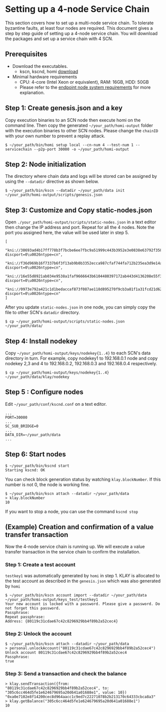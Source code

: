 # Setting up a 4-node Service Chain

This section covers how to set up a multi-node service chain. To tolerate byzantine faults, at least four nodes are required. This document gives a step by step guide of setting up a 4-node service chain. You will download the packages and set up a service chain with 4 SCN.

## Prerequisites

* Download the executables.
  * kscn, kscnd, homi [download](https://docs.klaytn.com/node/download)
* Minimal hardware requirements
  * CPU: 4-core \(Intel Xeon or equivalent\), RAM: 16GB, HDD: 50GB 
  * Please refer to the [endpoint node system requirements](../../endpoint-node/system-requirements.md) for more explanation.

## Step 1: Create genesis.json and a key <a id="step-1-create-genesis-json-and-a-key"></a>

Copy execution binaries to an SCN node then execute homi on the command line. Then copy the generated `~/your_path/homi-output` folder with the execution binaries to other SCN nodes. Please change the `chainID` with your own number to prevent a replay attack.

```text
$ ~/your_path/bin/homi setup local --cn-num 4 --test-num 1 --servicechain --p2p-port 30000 -o ~/your_path/homi-output
```

## Step 2: Node initialization <a id="step-2-node-initialization"></a>

The directory where chain data and logs will be stored can be assigned by using the `--datadir` directive as shown below.

```text
$ ~/your_path/bin/kscn --datadir ~/your_path/data init ~/your_path/homi-output/scripts/genesis.json
```

## Step 3: Customize and Copy static-nodes.json <a id="step-3-customize-and-copy-static-nodes-json"></a>

Open `./your_path/homi-output/scripts/static-nodes.json` in a text editor then change the IP address and port. Repeat for all the 4 nodes. Note the port you assigned here, the value will be used later in step 5.

```text
[
    "kni://38693ad4b17ff778b3f7bcbe6ee7fbc9a51999c443b3952e3e0838e63792f358235ccbf97a1f787f78c2558315ee3709903837f160d222ab7c4061bd9af23153@192.168.0.1:30000?discport=0\u0026ntype=cn",
     "kni://f36d969b16f7337b6f3f13ab9b0b3352ecca987cfaf744fa712b235ea3d9e14ac4e3d53de5c76c91d9b957fdfec4f48b062ce90a98695248c61a822e82c1329b@192.168.0.2:30000?discport=0\u0026ntype=cn",
     "kni://16e55d8921ab034e9538a1faf9666643b6104480397172ab443d4136208e55f36a456d93da098e2163d013a7f049171a1cfaa8986dc361c76f8d9aa9c0ab2bec@192.168.0.3:30000?discport=0\u0026ntype=cn",
     "kni://0973e792a421c1d1bedaccaf873f087ae118d895270f9cb3a81f1a31fcd21d62fd0928b9b6e56badf3c0690f67b9c7036c329103b716e6dcf9b92a4619fbbd71@192.168.0.4:30000?discport=0\u0026ntype=cn"
]
```

After you update `static-nodes.json` in one node, you can simply copy the file to other SCN's `datadir` directory.

```text
$ cp ~/your_path/homi-output/scripts/static-nodes.json ~/your_path/data/
```

## Step 4: Install nodekey <a id="step-4-install-nodekey"></a>

Copy `~/your_path/homi-output/keys/nodekey{1..4}` to each SCN's data directory in turn. For example, copy nodekey1 to 192.168.0.1 node and copy nodekey 2,3 and 4 to 192.168.0.2, 192.168.0.3 and 192.168.0.4 respectively.

```text
$ cp ~/your_path/homi-output/keys/nodekey{1..4} ~/your_path/data/klay/nodekey
```

## Step 5 : Configure nodes <a id="step-5-configure-nodes"></a>

Edit `~/your_path/conf/kscnd.conf` on a text editor.

```text
...
PORT=30000
...
SC_SUB_BRIDGE=0
...
DATA_DIR=~/your_path/data
...
```

## Step 6: Start nodes <a id="step-6-start-nodes"></a>

```text
$ ~/your_path/bin/kscnd start
Starting kscnd: OK
```

You can check block generation status by watching `klay.blockNumber`. If this number is not 0, the node is working fine.

```text
$ ~/your_path/bin/kscn attach --datadir ~/your_path/data
> klay.blockNumber
10
```

If you want to stop a node, you can use the command `kscnd stop`

## \(Example\) Creation and confirmation of a value transfer transaction <a id="example-creation-and-confirmation-of-a-value-transfer-transaction"></a>

Now the 4-node service chain is running up. We will execute a value transfer transaction in the service chain to confirm the installation.

### Step 1: Create a test account <a id="step-1-create-a-test-account"></a>

`testkey1` was automatically generated by `homi` in step 1. KLAY is allocated to the test account as described in the `genesis.json` which was also generated by `homi`

```text
$ ~/your_path/bin/kscn account import --datadir ~/your_path/data ~/your_path/homi-output/keys_test/testkey1
Your new account is locked with a password. Please give a password. Do not forget this password.
Passphrase:
Repeat passphrase:
Address: {80119c31cdae67c42c8296929bb4f89b2a52cec4}
```

### Step 2: Unlock the account <a id="step-2-unlock-the-account"></a>

```text
$ ~/your_path/bin/kscn attach --datadir ~/your_path/data
> personal.unlockAccount("80119c31cdae67c42c8296929bb4f89b2a52cec4")
Unlock account 80119c31cdae67c42c8296929bb4f89b2a52cec4
Passphrase:
true
```

### Step 3: Send a transaction and check the balance <a id="step-3-send-a-transaction-and-check-the-balance"></a>

```text
> klay.sendTransaction({from: "80119c31cdae67c42c8296929bb4f89b2a52cec4", to: "305c6cc464d5fe1e624679695a20d641a01688e1", value: 10})
"0xa0e7102e8f14200cec8d964aacc1c9ed7c22271078b2b213170c64333cbca8a3"
> klay.getBalance("305c6cc464d5fe1e624679695a20d641a01688e1")
10
```

